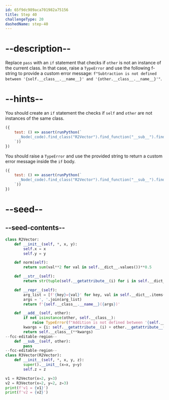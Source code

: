 ```yaml
---
id: 65f9dc989aca701982a75156
title: Step 40
challengeType: 20
dashedName: step-40
---
```


# --description--

Replace `pass` with an `if` statement that checks if `other` is not an instance of the current class. In that case, raise a `TypeError` and use the following f-string to provide a custom error message: `f"Subtraction is not defined between '{self.__class__.__name__}' and '{other.__class__.__name__}'"`.

# --hints--

You should create an `if` statement the checks if `self` and `other` are not instances of the same class.

```js
({
    test: () => assert(runPython(`
      _Node(_code).find_class("R2Vector").find_function("__sub__").find_ifs()[0].find_conditions()[0].is_equivalent("not isinstance(other, self.__class__)")
    `))
})
```

You should raise a `TypeError` and use the provided string to return a custom error message inside the `if` body.

```js
({
    test: () => assert(runPython(`
      _Node(_code).find_class("R2Vector").find_function("__sub__").find_ifs()[0].find_bodies()[0].has_stmt('raise TypeError(f"Subtraction is not defined between \\'{self.__class__.__name__}\\' and \\'{other.__class__.__name__}\\'")')
    `))
})
```

# --seed--

## --seed-contents--

```py
class R2Vector:
    def __init__(self, *, x, y):
        self.x = x
        self.y = y

    def norm(self):
        return sum(val**2 for val in self.__dict__.values())**0.5

    def __str__(self):
        return str(tuple(self.__getattribute__(i) for i in self.__dict__))

    def __repr__(self):
        arg_list = [f'{key}={val}' for key, val in self.__dict__.items()]
        args = ', '.join(arg_list)
        return f'{self.__class__.__name__}({args})'

    def __add__(self, other):
        if not isinstance(other, self.__class__):
            raise TypeError(f"Addition is not defined between '{self.__class__.__name__}' and '{other.__class__.__name__}'")
        kwargs = {i: self.__getattribute__(i) + other.__getattribute__(i) for i in self.__dict__}
        return self.__class__(**kwargs)
--fcc-editable-region--
    def __sub__(self, other):
        pass
--fcc-editable-region--
class R3Vector(R2Vector):
    def __init__(self, *, x, y, z):
        super().__init__(x=x, y=y)
        self.z = z

v1 = R2Vector(x=2, y=3)
v2 = R3Vector(x=2, y=2, z=3)
print(f'v1 = {v1}')
print(f'v2 = {v2}')
```

